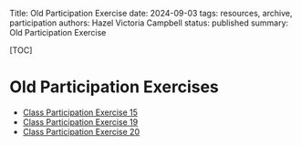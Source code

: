 Title: Old Participation Exercise
date: 2024-09-03
tags: resources, archive, participation
authors: Hazel Victoria Campbell
status: published
summary: Old Participation Exercise

[TOC]

# Old Participation Exercises

* [Class Participation Exercise 15]({filename}../archive/old_participation/class_participation_exer15.md)
* [Class Participation Exercise 19]({filename}../archive/old_participation/class_participation_exer19.md)
* [Class Participation Exercise 20]({filename}../archive/old_participation/class_participation_exer20.md)